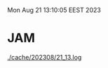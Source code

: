 Mon Aug 21 13:10:05 EEST 2023
# JAM
<a href='./cache/202308/21_13.log'>./cache/202308/21_13.log</a>

